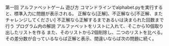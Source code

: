 第一回
アルファベットゲーム
遊び方
コマンドラインでalphabet.pyを実行すると、標準入力に問題が表示される。
正解なら[正解]、不正解なら[不正解、またチャレンジしてください]
不正解なら正解するまであるいは決まられた回数まで行う
プログラム内の解説
アルファベットをリストに入れて、そこから10個取り出したリストを作る
また、そのリストから2個削除し、二つのリストを比べる。
その差分数が合っているならば正解と表示、間違いならば次の問題に続く。